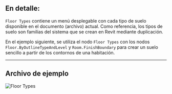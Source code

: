 ## En detalle:
`Floor Types` contiene un menú desplegable con cada tipo de suelo disponible en el documento (archivo) actual. Como referencia, los tipos de suelo son familias del sistema que se crean en Revit mediante duplicación.

En el ejemplo siguiente, se utiliza el nodo `Floor Types` con los nodos `Floor.ByOutlineTypeAndLevel` y `Room.FinishBoundary` para crear un suelo sencillo a partir de los contornos de una habitación.
___
## Archivo de ejemplo

![Floor Types](./DSRevitNodesUI.FloorTypes_img.jpg)
